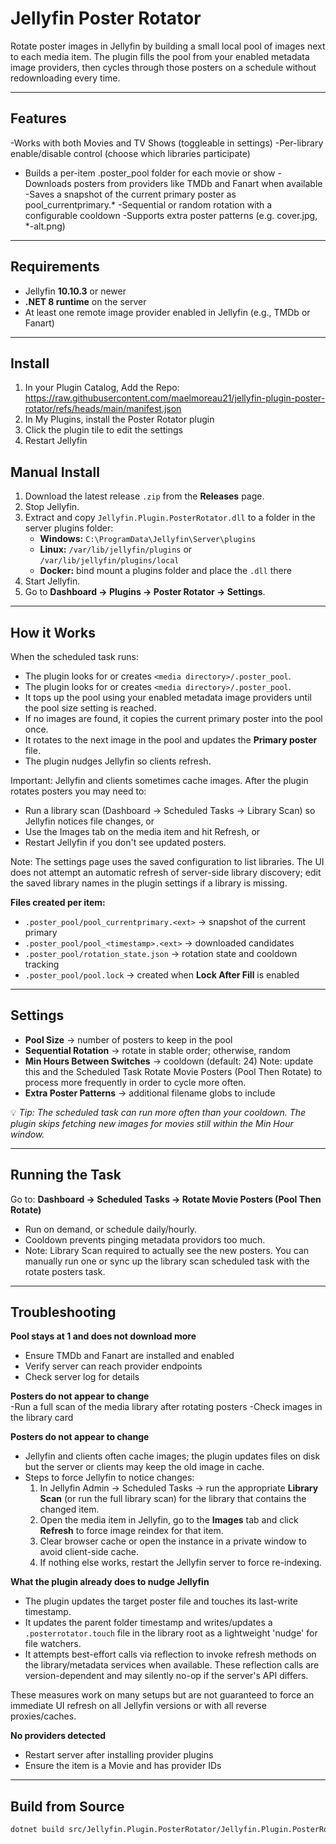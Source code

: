 # Jellyfin Poster Rotator

Rotate poster images in Jellyfin by building a small local pool of images next to each media item. The plugin fills the pool from your enabled metadata image providers, then cycles through those posters on a schedule without redownloading every time.

---

## Features

-Works with both Movies and TV Shows (toggleable in settings)
-Per-library enable/disable control (choose which libraries participate)
 - Builds a per-item .poster_pool folder for each movie or show
-Downloads posters from providers like TMDb and Fanart when available
-Saves a snapshot of the current primary poster as pool_currentprimary.*
-Sequential or random rotation with a configurable cooldown
-Supports extra poster patterns (e.g. cover.jpg, *-alt.png)

---

## Requirements

- Jellyfin **10.10.3** or newer  
- **.NET 8 runtime** on the server  
- At least one remote image provider enabled in Jellyfin (e.g., TMDb or Fanart)  

---

## Install

1. In your Plugin Catalog, Add the Repo: https://raw.githubusercontent.com/maelmoreau21/jellyfin-plugin-poster-rotator/refs/heads/main/manifest.json
2. In My Plugins, install the Poster Rotator plugin
3. Click the plugin tile to edit the settings
4. Restart Jellyfin

## Manual Install

1. Download the latest release `.zip` from the **Releases** page.  
2. Stop Jellyfin.  
3. Extract and copy `Jellyfin.Plugin.PosterRotator.dll` to a folder in the server plugins folder:  
   - **Windows:** `C:\ProgramData\Jellyfin\Server\plugins`  
   - **Linux:** `/var/lib/jellyfin/plugins` or `/var/lib/jellyfin/plugins/local`  
   - **Docker:** bind mount a plugins folder and place the `.dll` there  
4. Start Jellyfin.  
5. Go to **Dashboard → Plugins → Poster Rotator → Settings**.  

---

## How it Works

When the scheduled task runs:  

 - The plugin looks for or creates `<media directory>/.poster_pool`.  
 - The plugin looks for or creates `<media directory>/.poster_pool`.
- It tops up the pool using your enabled metadata image providers until the pool size setting is reached.  
- If no images are found, it copies the current primary poster into the pool once.  
- It rotates to the next image in the pool and updates the **Primary poster** file.  
- The plugin nudges Jellyfin so clients refresh.

Important: Jellyfin and clients sometimes cache images. After the plugin rotates posters you may need to:

- Run a library scan (Dashboard → Scheduled Tasks → Library Scan) so Jellyfin notices file changes, or
- Use the Images tab on the media item and hit Refresh, or
- Restart Jellyfin if you don't see updated posters.

Note: The settings page uses the saved configuration to list libraries. The UI does not attempt an automatic refresh of server-side library discovery; edit the saved library names in the plugin settings if a library is missing.

**Files created per item:**  
- `.poster_pool/pool_currentprimary.<ext>` → snapshot of the current primary  
- `.poster_pool/pool_<timestamp>.<ext>` → downloaded candidates  
- `.poster_pool/rotation_state.json` → rotation state and cooldown tracking  
- `.poster_pool/pool.lock` → created when **Lock After Fill** is enabled  

---

## Settings

- **Pool Size** → number of posters to keep in the pool  
- **Sequential Rotation** → rotate in stable order; otherwise, random  
- **Min Hours Between Switches** → cooldown (default: 24)  Note: update this and the Scheduled Task Rotate Movie Posters (Pool Then Rotate) to process more frequently in order to cycle more often.
- **Extra Poster Patterns** → additional filename globs to include  

💡 *Tip: The scheduled task can run more often than your cooldown. The plugin skips fetching new images for movies still within the Min Hour window.*  

---

## Running the Task

Go to: **Dashboard → Scheduled Tasks → Rotate Movie Posters (Pool Then Rotate)**  

- Run on demand, or schedule daily/hourly.  
- Cooldown prevents pinging metadata providors too much.
- Note: Library Scan required to actually see the new posters. You can manually run one or sync up the library scan scheduled task with the rotate posters task.  

---

## Troubleshooting

**Pool stays at 1 and does not download more**  
- Ensure TMDb and Fanart are installed and enabled  
- Verify server can reach provider endpoints  
- Check server log for details

**Posters do not appear to change**  
-Run a full scan of the media library after rotating posters
-Check images in the library card

**Posters do not appear to change**
- Jellyfin and clients often cache images; the plugin updates files on disk but the server or clients may keep the old image in cache.
- Steps to force Jellyfin to notice changes:
   1. In Jellyfin Admin → Scheduled Tasks → run the appropriate **Library Scan** (or run the full library scan) for the library that contains the changed item.
   2. Open the media item in Jellyfin, go to the **Images** tab and click **Refresh** to force image reindex for that item.
   3. Clear browser cache or open the instance in a private window to avoid client-side cache.
   4. If nothing else works, restart the Jellyfin server to force re-indexing.

**What the plugin already does to nudge Jellyfin**
- The plugin updates the target poster file and touches its last-write timestamp.
- It updates the parent folder timestamp and writes/updates a `.posterrotator.touch` file in the library root as a lightweight 'nudge' for file watchers.
- It attempts best-effort calls via reflection to invoke refresh methods on the library/metadata services when available. These reflection calls are version-dependent and may silently no-op if the server's API differs.

These measures work on many setups but are not guaranteed to force an immediate UI refresh on all Jellyfin versions or with all reverse proxies/caches.

**No providers detected**
- Restart server after installing provider plugins
- Ensure the item is a Movie and has provider IDs  

---

## Build from Source

```bash
dotnet build src/Jellyfin.Plugin.PosterRotator/Jellyfin.Plugin.PosterRotator.csproj -c Release
